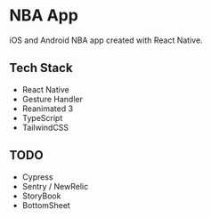 # NBA App

iOS and Android NBA app created with React Native.

## Tech Stack

- React Native
- Gesture Handler
- Reanimated 3
- TypeScript
- TailwindCSS

## TODO

- Cypress
- Sentry / NewRelic
- StoryBook
- BottomSheet
